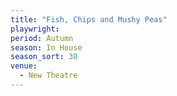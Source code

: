 ```yaml
---
title: "Fish, Chips and Mushy Peas"
playwright:
period: Autumn
season: In House
season_sort: 30
venue:
  - New Theatre
---
```

